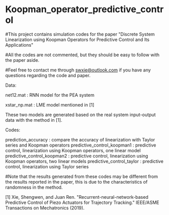 # Koopman_operator_predictive_control
#This project contains simulation codes for the paper "Discrete System Linearization using Koopman Operators for Predictive Control and Its Applications"

#All the codes are not commented, but they should be easy to follow with the paper aside.

#Feel free to contact me through swxie@outlook.com if you have any questions regarding the code and paper.

Data:

net12.mat    :   RNN model for the PEA system

xstar_np.mat   : LME model mentioned in [1]

These two models are generated based on the real system input-output data with the method in [1].

Codes:

prediction_accuracy  : compare the accuracy of linearization with Taylor series and Koopman operators
predictive_control_koopman1  : predictive control, linearization using Koopman operators, one linear model 
predictive_control_koopman2  : predictive control, linearization using Koopman operators, two linear models 
predictive_control_taylor    : predictive control, linearization using Taylor series 

#Note that the results generated from these codes may be different from the results reported in the paper, this is due to the characteristics of randomness in the method.


[1] Xie, Shengwen, and Juan Ren. "Recurrent-neural-network-based Predictive Control of Piezo Actuators for Trajectory Tracking." IEEE/ASME Transactions on Mechatronics (2019).
